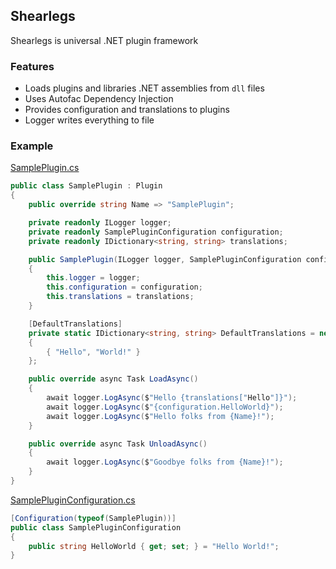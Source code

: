 ## Shearlegs
Shearlegs is universal .NET plugin framework

### Features
* Loads plugins and libraries .NET assemblies from `dll` files
* Uses Autofac Dependency Injection
* Provides configuration and translations to plugins
* Logger writes everything to file


### Example
[SamplePlugin.cs](samples/SamplePlugin/SamplePlugin.cs)
```cs
public class SamplePlugin : Plugin
{
    public override string Name => "SamplePlugin";

    private readonly ILogger logger;
    private readonly SamplePluginConfiguration configuration;
    private readonly IDictionary<string, string> translations;

    public SamplePlugin(ILogger logger, SamplePluginConfiguration configuration, IDictionary<string, string> translations)
    {
        this.logger = logger;
        this.configuration = configuration;
        this.translations = translations;
    }

    [DefaultTranslations]
    private static IDictionary<string, string> DefaultTranslations = new Dictionary<string, string>()
    {
        { "Hello", "World!" }
    };

    public override async Task LoadAsync()
    {
        await logger.LogAsync($"Hello {translations["Hello"]}");
        await logger.LogAsync($"{configuration.HelloWorld}");
        await logger.LogAsync($"Hello folks from {Name}!");
    }

    public override async Task UnloadAsync()
    {
        await logger.LogAsync($"Goodbye folks from {Name}!");
    }
}
```
[SamplePluginConfiguration.cs](samples/SamplePlugin/SamplePluginConfiguration.cs)
```cs
[Configuration(typeof(SamplePlugin))]
public class SamplePluginConfiguration
{
    public string HelloWorld { get; set; } = "Hello World!";
}
```
